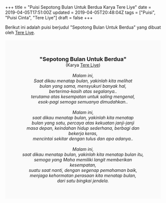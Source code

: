+++
title = "Puisi Sepotong Bulan Untuk Berdua Karya Tere Liye"
date = 2019-04-05T17:51:00Z
updated = 2019-04-05T20:48:04Z
tags = ["Puisi", "Puisi Cinta", "Tere Liye"]
draft = false
+++

<div dir="ltr" style="text-align: left;" trbidi="on"><div style="text-align: justify;">Berikut ini adalah puisi berjudul "Sepotong Bulan Untuk Berdua" yang dibuat oleh <a href="https://id.wikipedia.org/wiki/Tere_Liye_(penulis)" target="_blank">Tere Liye</a>. </div><br /><div style="background: #FAFAFA; font-size: 14px; height: auto; margin: 0 auto; padding: 50px; text-align: center; width: auto;"><span style="font-size: 18px;"><b>"Sepotong Bulan Untuk Berdua"</b></span><br />(Karya <a href="https://www.sekata.web.id/tags/tere-liye" target="_blank">Tere Liye</a>) <br /><br /><i>Malam ini,<br />Saat dikau menatap bulan, yakinlah kita melihat<br />bulan yang sama, mensyukuri banyak hal,<br />berterima-kasih atas segalanya..<br />terutama atas kesempatan untuk saling mengenal,<br />esok-pagi semoga semuanya dimudahkan..<br /><br />Malam ini,<br />saat dikau menatap bulan, yakinlah kita menatap<br />bulan yang satu, percaya atas kekuatan janji-janji<br />masa depan, keindahan hidup sederhana, berbagi dan bekerja keras,<br />mencintai sekitar dengan tulus dan apa adanya..<br /><br />Malam ini,<br />saat dikau menatap bulan, yakinlah kita menatap bulan itu,<br />semoga yang Maha memiliki langit memberikan kesempatan,<br />suatu saat nanti, dengan segenap pemahaman baik,<br />menjaga kehormatan perasaan kita menatap bulan,<br />dari satu bingkai jendela.</i> </div></div>
